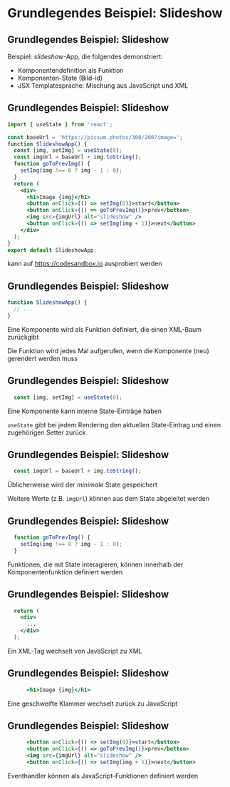 # Grundlegendes Beispiel: Slideshow

## Grundlegendes Beispiel: Slideshow

Beispiel: _slideshow_-App, die folgendes demonstriert:

- Komponentendefinition als Funktion
- Komponenten-State (Bild-id)
- JSX Templatesprache: Mischung aus JavaScript und XML

## Grundlegendes Beispiel: Slideshow

```jsx
import { useState } from 'react';

const baseUrl = 'https://picsum.photos/300/200?image=';
function SlideshowApp() {
  const [img, setImg] = useState(0);
  const imgUrl = baseUrl + img.toString();
  function goToPrevImg() {
    setImg(img !== 0 ? img - 1 : 0);
  }
  return (
    <div>
      <h1>Image {img}</h1>
      <button onClick={() => setImg(0)}>start</button>
      <button onClick={() => goToPrevImg()}>prev</button>
      <img src={imgUrl} alt="slideshow" />
      <button onClick={() => setImg(img + 1)}>next</button>
    </div>
  );
}
export default SlideshowApp;
```

kann auf <https://codesandbox.io> ausprobiert werden

## Grundlegendes Beispiel: Slideshow

```jsx
function SlideshowApp() {
  // ...
}
```

Eine Komponente wird als Funktion definiert, die einen XML-Baum zurückgibt

Die Funktion wird jedes Mal aufgerufen, wenn die Komponente (neu) gerendert werden muss

## Grundlegendes Beispiel: Slideshow

<!-- prettier-ignore -->
```jsx
  const [img, setImg] = useState(0);
```

Eine Komponente kann interne State-Einträge haben

`useState` gibt bei jedem Rendering den aktuellen State-Eintrag und einen zugehörigen Setter zurück

## Grundlegendes Beispiel: Slideshow

<!-- prettier-ignore -->
```jsx
  const imgUrl = baseUrl + img.toString();
```

Üblicherweise wird der _minimale_ State gespeichert

Weitere Werte (z.B. `imgUrl`) können aus dem State abgeleitet werden

## Grundlegendes Beispiel: Slideshow

<!-- prettier-ignore -->
```js
  function goToPrevImg() {
    setImg(img !== 0 ? img - 1 : 0);
  }
```

Funktionen, die mit State interagieren, können innerhalb der Komponentenfunktion definiert werden

## Grundlegendes Beispiel: Slideshow

<!-- prettier-ignore -->
```jsx
  return (
    <div>
      ...
    </div>
  );
```

Ein XML-Tag wechselt von JavaScript zu XML

## Grundlegendes Beispiel: Slideshow

<!-- prettier-ignore -->
```jsx
      <h1>Image {img}</h1>
```

Eine geschweifte Klammer wechselt zurück zu JavaScript

## Grundlegendes Beispiel: Slideshow

<!-- prettier-ignore -->
```jsx
      <button onClick={() => setImg(0)}>start</button>
      <button onClick={() => goToPrevImg()}>prev</button>
      <img src={imgUrl} alt="slideshow" />
      <button onClick={() => setImg(img + 1)}>next</button>
```

Eventhandler können als JavaScript-Funktionen definiert werden
